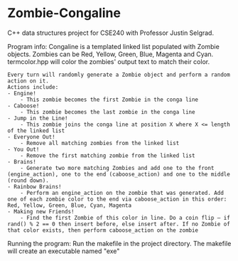 # Zombie-Congaline
C++ data structures project for CSE240 with Professor Justin Selgrad. 

Program info:
    Congaline is a templated linked list populated with Zombie objects. Zombies can be Red, Yellow, Green,
    Blue, Magenta and Cyan. termcolor.hpp will color the zombies' output text to match their color.
    
    Every turn will randomly generate a Zombie object and perform a random action on it. 
    Actions include: 
    - Engine!
        - This zombie becomes the first Zombie in the conga line
    - Caboose! 
        - This zombie becomes the last zombie in the conga line
    - Jump in the Line! 
        - This zombie joins the conga line at position X where X <= length of the linked list
    - Everyone Out! 
        - Remove all matching zombies from the linked list
    - You Out! 
        - Remove the first matching zombie from the linked list
    - Brains! 
        - Generate two more matching Zombies and add one to the front (engine_action), one to the end (caboose_action) and one to the middle (round down).
    - Rainbow Brains! 
        - Perform an engine_action on the zombie that was generated. Add one of each zombie color to the end via caboose_action in this order: Red, Yellow, Green, Blue, Cyan, Magenta
    - Making new Friends! 
        - Find the first Zombie of this color in line. Do a coin flip – if rand() % 2 == 0 then insert before, else insert after. If no Zombie of that color exists, then perform caboose_action on the zombie

Running the program:
    Run the makefile in the project directory. The makefile will create an executable named "exe"
